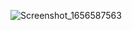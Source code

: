 

![Screenshot_1656587563](https://user-images.githubusercontent.com/40130065/176664412-74b614be-0b0a-4b94-ad54-d10423b5d2a0.png)
